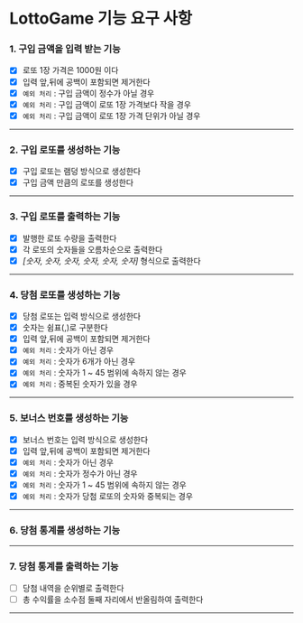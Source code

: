 # LottoGame 기능 요구 사항

### 1. 구입 금액을 입력 받는 기능

- [x] 로또 1장 가격은 1000원 이다
- [x] 입력 앞,뒤에 공백이 포함되면 제거한다
- [x] `예외 처리` : 구입 금액이 정수가 아닐 경우
- [x] `예외 처리` : 구입 금액이 로또 1장 가격보다 작을 경우
- [x] `예외 처리` : 구입 금액이 로또 1장 가격 단위가 아닐 경우

---

### 2. 구입 로또를 생성하는 기능

- [x] 구입 로또는 램덩 방식으로 생성한다
- [x] 구입 금액 만큼의 로또를 생성한다

---

### 3. 구입 로또를 출력하는 기능

- [x] 발행한 로또 수량을 출력한다
- [x] 각 로또의 숫자들을 오름차순으로 출력한다
- [x] _[숫자, 숫자, 숫자, 숫자, 숫자, 숫자]_ 형식으로 출력한다

---

### 4. 당첨 로또를 생성하는 기능

- [x] 당첨 로또는 입력 방식으로 생성한다
- [x] 숫자는 쉼표(,)로 구분한다
- [x] 입력 앞,뒤에 공백이 포함되면 제거한다
- [x] `예외 처리` : 숫자가 아닌 경우
- [x] `예외 처리` : 숫자가 6개가 아닌 경우
- [x] `예외 처리` : 숫자가 1 ~ 45 범위에 속하지 않는 경우
- [x] `예외 처리` : 중복된 숫자가 있을 경우

---

### 5. 보너스 번호를 생성하는 기능

- [x] 보너스 번호는 입력 방식으로 생성한다
- [x] 입력 앞,뒤에 공백이 포함되면 제거한다
- [x] `예외 처리` : 숫자가 아닌 경우
- [x] `예외 처리` : 숫자가 정수가 아닌 경우
- [x] `예외 처리` : 숫자가 1 ~ 45 범위에 속하지 않는 경우
- [x] `예외 처리` : 숫자가 당첨 로또의 숫자와 중복되는 경우

---

### 6. 당첨 통계를 생성하는 기능

---

### 7. 당첨 통계를 출력하는 기능

- [ ] 당첨 내역을 순위별로 출력한다
- [ ] 총 수익률을 소수점 둘째 자리에서 반올림하여 출력한다

---

